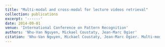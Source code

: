 ```yaml
---
title: "Multi-modal and cross-modal for lecture videos retrieval"
collection: publications
excerpt: '------'
date: 2014-09-01
venue: 'International Conference on Pattern Recognition'
authors: 'Nhu-Van Nguyen, Mickael Coustaty, Jean-Marc Ogier'
citation: 'Nhu-Van Nguyen, Mickael Coustaty, Jean-Marc Ogier. Multi-modal and cross-modal for lecture videos retrieval. (2014) <i> International Conference on Pattern Recognition</i>, 2667-2672. <b>(CORE : rank A)</b>'
---
```


